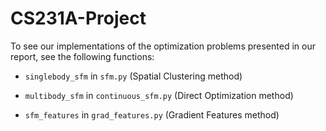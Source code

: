 # CS231A-Project

To see our implementations of the optimization problems presented in our report, see the following functions:

* `singlebody_sfm` in `sfm.py` (Spatial Clustering method)

* `multibody_sfm` in `continuous_sfm.py` (Direct Optimization method)

* `sfm_features` in `grad_features.py` (Gradient Features method)